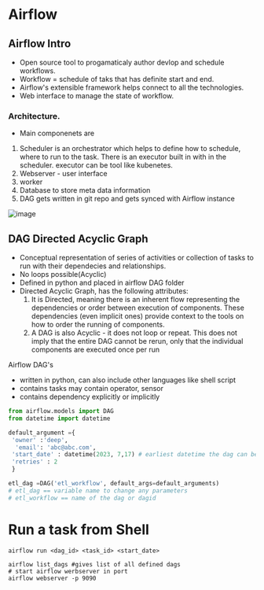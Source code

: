 # Airflow 

## Airflow Intro
- Open source tool to progamaticaly author devlop and schedule workflows.
- Workflow = schedule of taks that has definite start and end. 
- Airflow's extensible framework helps connect to all the technologies.
- Web interface to manage the state of workflow.

### Architecture.
- Main componenets are 
 1. Scheduler is an orchestrator which helps to define how to schedule, where to run to the task. There is an executor built in with in the scheduler. 
    executor can be tool like kubenetes.
 3. Webserver - user interface
 4. worker
 5. Database to store meta data information
 6. DAG gets written in git repo and gets synced with Airflow instance


![image](https://user-images.githubusercontent.com/47908891/229995984-a0373b32-ae39-4886-81a2-dedf82fa1f5f.png)

## DAG Directed Acyclic Graph

- Conceptual representation of series of activities or collection of tasks to run with their dependecies and relationships.
- No loops possible(Acyclic)
- Defined in python and placed in airflow DAG folder
- Directed Acyclic Graph, has the following attributes:
  1. It is Directed, meaning there is an inherent flow representing the dependencies or order between execution of components. These dependencies (even implicit ones) provide context to the tools on how to order the running of components.
  2.  A DAG is also Acyclic - it does not loop or repeat. This does not imply that the entire DAG cannot be rerun, only that the individual components are executed once per run

 Airflow DAG's
 - written in python, can also include other languages like shell script
 - contains tasks may contain operator, sensor
 - contains dependency explicitly or implicitly
```python
from airflow.models import DAG
from datetime import datetime

default_argument ={     
 'owner' :'deep',
  'email': 'abc@abc.com',
 'start_date' : datetime(2023, 7,17) # earliest datetime the dag can be run
 'retries' : 2
 }

etl_dag =DAG('etl_workflow', default_args=default_arguments)
# etl_dag == variable name to change any parameters
# etl_workflow == name of the dag or dagid
```

# Run a task from Shell

```
airflow run <dag_id> <task_id> <start_date>

airflow list_dags #gives list of all defined dags
# start airflow werbserver in port 
airflow webserver -p 9090
```
